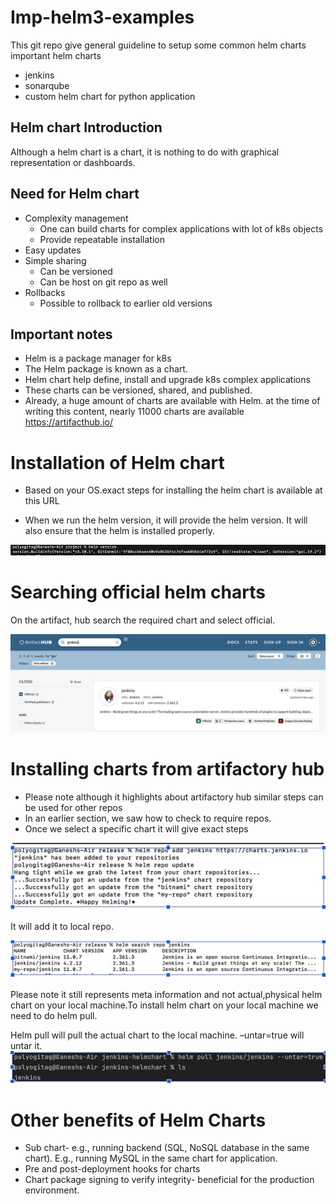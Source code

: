 # Imp-helm3-examples
This git repo give general guideline to setup some common helm charts
important helm charts
- jenkins
- sonarqube
- custom helm chart for python application

## Helm chart Introduction

Although a helm chart is a chart, it is nothing to do with graphical representation or dashboards.

## Need for Helm chart

- Complexity management
  - One can build charts for complex applications with lot of k8s objects 
  - Provide repeatable installation
- Easy updates
- Simple sharing 
  - Can be versioned 
  - Can be host on git repo as well
- Rollbacks
  - Possible to rollback to earlier old versions

## Important notes
- Helm is a package manager for k8s
- The Helm package is known as a chart.
- Helm chart help define, install and upgrade k8s complex applications
- These charts can be versioned, shared, and published.
- Already, a huge amount of charts are available with Helm. at the time of writing this content, nearly 11000 charts are available https://artifacthub.io/

# Installation of Helm chart
- Based on your OS.exact steps for installing the helm chart is available at this URL

- When we run the helm version, it will provide the helm version. It will also ensure that the helm is installed properly.
  
![alt text](https://github.com/Yogita-Pol/imp-helm3-examples/blob/main/Images/helm_version.jpeg)

# Searching official helm charts
On the artifact, hub search the required chart and select official.

![alt text](https://github.com/Yogita-Pol/imp-helm3-examples/blob/main/Images/artifactio_jenkins_official_image.jpeg)

# Installing charts from artifactory hub
- Please note although it highlights about artifactory hub similar steps can be used for other repos
- In an earlier section, we saw how to check to require repos.
- Once we select a specific chart it will give exact steps

![alt text](https://github.com/Yogita-Pol/imp-helm3-examples/blob/main/Images/helm_repo_add.jpeg)

It will add it to local repo.

![alt text](https://github.com/Yogita-Pol/imp-helm3-examples/blob/main/Images/helm_search_repo.jpeg)

Please note it still represents meta information and not actual,physical helm chart on your local machine.To install helm chart on your local machine we need to do helm pull. 

Helm pull will pull the actual chart to the local machine. –untar=true will untar it. 
![alt text](https://github.com/Yogita-Pol/imp-helm3-examples/blob/main/Images/helm_pull.jpeg)

# Other benefits of Helm Charts

- Sub chart- e.g., running backend (SQL, NoSQL database in the same chart). E.g., running MySQL in the same chart for application.
- Pre and post-deployment hooks for charts
- Chart package signing to verify integrity- beneficial for the production environment.
